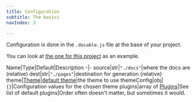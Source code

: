 ```yaml
---
title: Configuration
subtitle: The basics
navIndex: 3

---
```

Configuration is done in the `.docable.js` file at the base of your project.

You can look at [the one for this project]() as an example.

Name|Type|Default|Description
-|-
source|str|`"./docs"`|where the docs are (relative)
dest|str|`"./pages"`|destination for generation (relative)
theme|[Theme](/config/themes.html)|[default theme]()|the theme to use
themeConfig|obj|`{}`|Configuration values for the chosen theme
plugins|array of [Plugins](/config/plugins.html)|See list of default plugins|Order often doesn't matter, but sometimes it would.